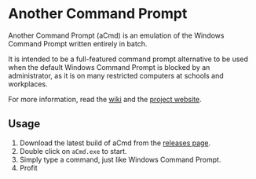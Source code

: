 # Another Command Prompt

Another Command Prompt (aCmd) is an emulation of the Windows Command Prompt written entirely in batch.

It is intended to be a full-featured command prompt alternative to be used when the default Windows Command Prompt is blocked by an administrator, as it is on many restricted computers at schools and workplaces.

For more information, read the [wiki](https://github.com/bungeshea/aCmd/wiki) and the [project website](http://acmd.bungeshea.com).

## Usage

1. Download the latest build of aCmd from the [releases page](https://github.com/bungeshea/aCmd/releases).
2. Double click on `aCmd.exe` to start.
3. Simply type a command, just like Windows Command Prompt.
4. Profit
